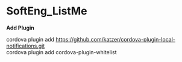# SoftEng_ListMe

**Add Plugin**

cordova plugin add https://github.com/katzer/cordova-plugin-local-notifications.git<br>
cordova plugin add cordova-plugin-whitelist
